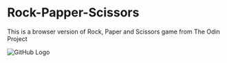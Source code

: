 # Rock-Papper-Scissors
This is a browser version of Rock, Paper and Scissors game from The Odin Project

![GitHub Logo](/images/logo.png)
